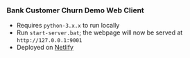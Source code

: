 ### **Bank Customer Churn Demo Web Client**

- Requires `python-3.x.x` to run locally
- Run `start-server.bat`; the webpage will now be served at `http://127.0.0.1:9001`
- Deployed on [Netlify]()

<br>
